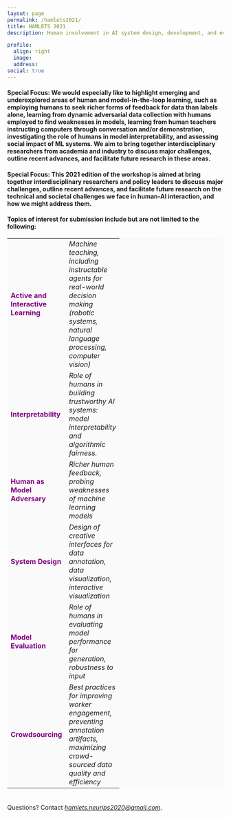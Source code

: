 ```yaml
---
layout: page
permalink: /hamlets2021/
title: HAMLETS 2021
description: Human involvement in AI system design, development, and evaluation is critical to ensure that the insights being derived are practical, and the systems built are meaningful, reliable, and relatable to those who need them. Humans play an integral role in all stages of machine learning development, be it during data generation, interactively teaching, or interpreting, evaluating and debugging models. With growing interest in such “human in the loop” learning, we aim to highlight research in evaluation and training strategies for humans and models in the loop. 

profile:
  align: right
  image: 
  address: 
social: true
---
```

#### <strong>Special Focus</strong>: We would especially like to highlight emerging and underexplored areas of human and model-in-the-loop learning, such as employing humans to seek richer forms of feedback for data than labels alone, learning from dynamic adversarial data collection with humans employed to find weaknesses in models, learning from human teachers instructing computers through conversation and/or demonstration, investigating the role of humans in model interpretability, and assessing social impact of ML systems. We aim to bring together interdisciplinary researchers from academia and industry to discuss major challenges, outline recent advances, and facilitate future research in these areas.  

#### <strong>Special Focus</strong>: This 2021 edition of the workshop is aimed at bring together interdisciplinary researchers and policy leaders to discuss major challenges, outline recent advances, and facilitate future research on the technical and societal challenges we face in human-AI interaction, and how we might address them.

#### Topics of interest for submission include but are not limited to the following:

  <table style="background-color: #FAFAFA;">
        <col width="40">
        <col width="100">
        <tr style="border: none;">       
            <td style="border: none;">
            <b> <font size="+0" color="purple">Active and Interactive Learning</font> </b>
            </td>
            <td style="border: none;">
            <i> Machine teaching, including instructable agents for real-world decision making (robotic systems, natural language processing, computer vision)</i>   
            </td>                        
        </tr>
        <tr style="border: none;">    
        <td style="border: none;">
            <b> <font size="+0" color="purple">Interpretability</font></b> 
            </td>
            <td style="border: none;">
            <i> Role of humans in building trustworthy AI systems: model interpretability and algorithmic fairness.</i>
            </td>  
        </tr>
        <tr style="border: none;">
        <td style="border: none;">
            <b> <font size="+0" color="purple">Human as Model Adversary</font></b>
            </td>
            <td style="border: none;">
            <i> Richer human feedback, probing weaknesses of machine learning models</i>
            </td>
        </tr>
        <tr style="border: none;">
        <td style="border: none;">
            <b> <font size="+0" color="purple">System Design</font></b>
            </td>
            <td style="border: none;">
            <i> Design of creative interfaces for data annotation, data visualization, interactive visualization</i>
            </td>
        </tr>
        <tr style="border: none;">
        <td style="border: none;">
            <b> <font size="+0" color="purple">Model Evaluation</font></b>
            </td>
            <td style="border: none;">
            <i> Role of humans in evaluating model performance for generation, robustness to input</i>
            </td>
        </tr>
        <tr style="border: none;">
            <td style="border: none;">
            <b><font size="+0" color="purple">Crowdsourcing</font></b>
            </td>
            <td style="border: none;">
            <i> Best practices for improving worker engagement, preventing annotation artifacts, maximizing crowd-sourced data quality and efficiency</i>
            </td>
        </tr>
  </table>   




<div style="line-height:40%;">
    <br>
</div>

Questions? Contact *hamlets.neurips2020@gmail.com*.


